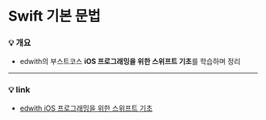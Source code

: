 # Swift 기본 문법
### :bulb: 개요
- edwith의 부스트코스 **iOS 프로그래밍을 위한 스위프트 기초**를 학습하며 정리 
---
### :bulb: link
- [edwith iOS 프로그래밍을 위한 스위프트 기초](https://www.edwith.org/boostcamp_ios/joinLectures/38564)
